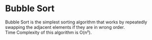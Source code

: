 # Bubble Sort
Bubble Sort is the simplest sorting algorithm that works by repeatedly swapping the adjacent elements if they are in wrong order.\
Time Complexity of this algorithm is O(n&#x00B2;).
